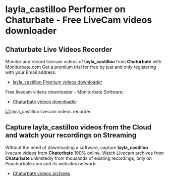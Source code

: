 # layla_castilloo Performer on Chaturbate - Free LiveCam videos downloader

## Chaturbate Live Videos Recorder

Monitor and record livecam videos of **layla_castilloo** from **Chaturbate** with Moniturbate.com
Get a premium trial for free by just and only registering with your Email address:
* [layla_castilloo Premium videos downloader](https://moniturbate.com/request-demo-licence-key.html)

Free livecam videos downloader - Moniturbate Software:
* [Chaturbate videos downloader](https://moniturbate.com/moniturbate-download-software.html)

![layla_castilloo livecam videos recorder](https://peachurnet.com/templates/moniturbate-software.png)


## Capture layla_castilloo videos from the Cloud and watch your recordings on Streaming

Without the need of downloading a software, capture **layla_castilloo** livecam videos from **Chaturbate** 100% online.
Watch Livecam archives from **Chaturbate** unlimitedly from thousands of existing recordings, only on Peachurbate.com and its websites network:
* [Chaturbate videos archives](https://peachurnet.com/)